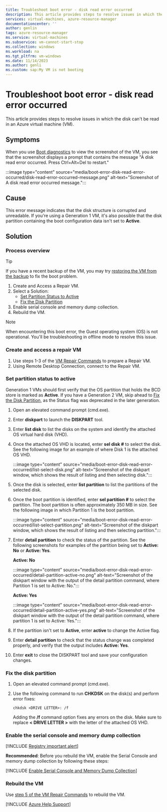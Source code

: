 ```yaml
---
title: Troubleshoot boot error - disk read error occurred
description: This article provides steps to resolve issues in which the disk can't be read in an Azure VM.
services: virtual-machines, azure-resource-manager
documentationcenter: ''
author: genlin
tags: azure-resource-manager
ms.service: virtual-machines
ms.subservice: vm-cannot-start-stop
ms.collection: windows
ms.workload: na
ms.tgt_pltfrm: vm-windows
ms.date: 11/14/2023
ms.author: genli
ms.custom: sap:My VM is not booting
---
```


# Troubleshoot boot error - disk read error occurred

This article provides steps to resolve issues in which the disk can't be read in an Azure virtual machine (VM).

## Symptoms

When you use [Boot diagnostics](./boot-diagnostics.md) to view the screenshot of the VM, you see that the screenshot displays a prompt that contains the message "A disk read error occurred. Press Ctrl+Alt+Del to restart."

   :::image type="content" source="media/boot-error-disk-read-error-occurred/disk-read-error-occurred-message.png" alt-text="Screenshot of A disk read error occurred message.":::  

## Cause

This error message indicates that the disk structure is corrupted and unreadable. If you're using a Generation 1 VM, it's also possible that the disk partition containing the boot configuration data isn't set to **Active**.

## Solution

### Process overview

> [!TIP]
> If you have a recent backup of the VM, you may try [restoring the VM from the backup](/azure/backup/backup-azure-arm-restore-vms) to fix the boot problem.

1. Create and Access a Repair VM.
1. Select a Solution:
   - [Set Partition Status to Active](#set-partition-status-to-active)
   - [Fix the Disk Partition](#fix-the-disk-partition)
1. Enable serial console and memory dump collection.
1. Rebuild the VM.

> [!NOTE]
> When encountering this boot error, the Guest operating system (OS) is not operational. You'll be troubleshooting in offline mode to resolve this issue.

### Create and access a repair VM

1. Use steps 1-3 of the [VM Repair Commands](./repair-windows-vm-using-azure-virtual-machine-repair-commands.md) to prepare a Repair VM.
1. Using Remote Desktop Connection, connect to the Repair VM.

### Set partition status to active

Generation 1 VMs should first verify that the OS partition that holds the BCD store is marked as **Active**. If you have a Generation 2 VM, skip ahead to [Fix the Disk Partition](#fix-the-disk-partition), as the Status flag was deprecated in the later generation.

1. Open an elevated command prompt (cmd.exe).
1. Enter **diskpart** to launch the **DISKPART** tool.
1. Enter **list disk** to list the disks on the system and identify the attached OS virtual hard disk (VHD).
1. Once the attached OS VHD is located, enter **sel disk #** to select the disk. See the following image for an example of where Disk 1 is the attached OS VHD.

   :::image type="content" source="media/boot-error-disk-read-error-occurred/list-select-disk.png" alt-text="Screenshot of the diskpart window, which shows the result of listing and then selecting disk.":::

1. Once the disk is selected, enter **list partition** to list the partitions of the selected disk.
1. Once the boot partition is identified, enter **sel partition #** to select the partition. The boot partition is often approximately 350 MB in size.  See the following image in which Partition 1 is the boot partition.

   :::image type="content" source="media/boot-error-disk-read-error-occurred/list-select-partition.png" alt-text="Screenshot of the diskpart window, which shows the result of listing and then selecting partition.":::

1. Enter **detail partition** to check the status of the partition. See the following screenshots for examples of the partition being set to **Active: No** or **Active: Yes**.

   **Active: No**

   :::image type="content" source="media/boot-error-disk-read-error-occurred/detail-partition-active-no.png" alt-text="Screenshot of the diskpart window with the output of the detail partition command, where Partition 1 is set to Active: No.":::

   **Active: Yes**

   :::image type="content" source="media/boot-error-disk-read-error-occurred/detail-partition-active-yes.png" alt-text="Screenshot of the diskpart window with the output of the detail partition command, where partition 1 is set to Active: Yes.":::

1. If the partition isn't set to **Active**, enter **active** to change the Active flag.
1. Enter **detail partition** to check that the status change was completed properly, and verify that the output includes **Active: Yes**.
1. Enter **exit** to close the DISKPART tool and save your configuration changes.

### Fix the disk partition

1. Open an elevated command prompt (cmd.exe).
1. Use the following command to run **CHKDSK** on the disk(s) and perform error fixes:

   `chkdsk <DRIVE LETTER>: /f`

   Adding the **/f** command option fixes any errors on the disk. Make sure to replace **< DRIVE LETTER >** with the letter of the attached OS VHD.

### Enable the serial console and memory dump collection

[!INCLUDE [Registry important alert](../../../includes/registry-important-alert.md)]

**Recommended**: Before you rebuild the VM, enable the Serial Console and memory dump collection by following these steps:

[!INCLUDE [Enable Serial Console and Memory Dump Collection](../../../includes/azure/enable-serial-console-memory-dump-collection.md)]

### Rebuild the VM

Use [step 5 of the VM Repair Commands](./repair-windows-vm-using-azure-virtual-machine-repair-commands.md#repair-process-example) to rebuild the VM.

[!INCLUDE [Azure Help Support](../../../includes/azure-help-support.md)]
